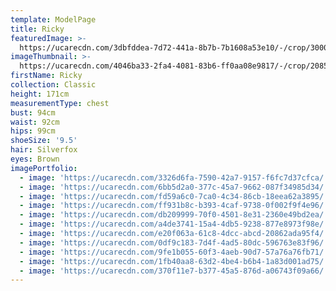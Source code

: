 ```yaml
---
template: ModelPage
title: Ricky
featuredImage: >-
  https://ucarecdn.com/3dbfddea-7d72-441a-8b7b-7b1608a53e10/-/crop/3000x1320/0,144/-/preview/
imageThumbnail: >-
  https://ucarecdn.com/4046ba33-2fa4-4081-83b6-ff0aa08e9817/-/crop/2085x2813/233,0/-/preview/
firstName: Ricky
collection: Classic
height: 171cm
measurementType: chest
bust: 94cm
waist: 92cm
hips: 99cm
shoeSize: '9.5'
hair: Silverfox
eyes: Brown
imagePortfolio:
  - image: 'https://ucarecdn.com/3326d6fa-7590-42a7-9157-f6fc7d37cfca/'
  - image: 'https://ucarecdn.com/6bb5d2a0-377c-45a7-9662-087f34985d34/'
  - image: 'https://ucarecdn.com/fd59a6c0-7ca0-4c34-86cb-18eea62a3895/'
  - image: 'https://ucarecdn.com/ff931b8c-b393-4caf-9738-0f002f9f4e96/'
  - image: 'https://ucarecdn.com/db209999-70f0-4501-8e31-2360e49bd2ea/'
  - image: 'https://ucarecdn.com/a4de3741-15a4-4db5-9238-877e8973f98e/'
  - image: 'https://ucarecdn.com/e20f063a-61c8-4dcc-abcd-20862ada95f4/'
  - image: 'https://ucarecdn.com/0df9c183-7d4f-4ad5-80dc-596763e83f96/'
  - image: 'https://ucarecdn.com/9fe1b055-60f3-4aeb-90d7-57a76a76fb71/'
  - image: 'https://ucarecdn.com/1fb40aa8-63d2-4be4-b6b4-1a83d001ad75/'
  - image: 'https://ucarecdn.com/370f11e7-b377-45a5-876d-a06743f09a66/'
---
```


